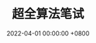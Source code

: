 ---
layout: post
title:  "超全算法笔试"
date:   2022-04-01 00:00:00 +0800
category: java
cover: /images/超全算法笔试.png
book: /books/超全算法笔试.pdf
---